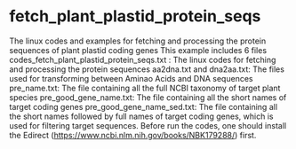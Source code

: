# fetch_plant_plastid_protein_seqs
The linux codes and examples for fetching and processing the protein sequences of plant plastid coding genes
This example includes 6 files
codes_fetch_plant_plastid_protein_seqs.txt : The linux codes for fetching and processing the protein sequences
aa2dna.txt and dna2aa.txt: The files used for transforming between Aminao Acids and DNA sequences
pre_name.txt: The file containing all the full NCBI taxonomy of target plant species
pre_good_gene_name.txt: The file containing all the short names of target coding genes
pre_good_gene_name_sed.txt: The file containing all the short names followed by full names of target coding genes, which is used for filtering target sequences.
Before run the codes, one should install the Edirect (https://www.ncbi.nlm.nih.gov/books/NBK179288/) first.
